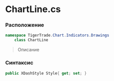
# ChartLine.cs
### Расположение
```csharp
namespace TigerTrade.Chart.Indicators.Drawings  
    class ChartLine
```

> Описание

### Синтаксис
```csharp
public XDashStyle Style{ get; set; }
```
